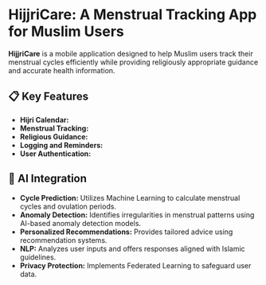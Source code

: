 # HijjriCare: A Menstrual Tracking App for Muslim Users  
**HijjriCare** is a mobile application designed to help Muslim users track their menstrual cycles efficiently while providing religiously appropriate guidance and accurate health information.  

## 📋 Key Features  
- **Hijri Calendar:**   
- **Menstrual Tracking:** 
- **Religious Guidance:**  
- **Logging and Reminders:** 
- **User Authentication:** 
## 🧠 AI Integration  
- **Cycle Prediction:** Utilizes Machine Learning to calculate menstrual cycles and ovulation periods.  
- **Anomaly Detection:** Identifies irregularities in menstrual patterns using AI-based anomaly detection models.  
- **Personalized Recommendations:** Provides tailored advice using recommendation systems.  
- **NLP:** Analyzes user inputs and offers responses aligned with Islamic guidelines.  
- **Privacy Protection:** Implements Federated Learning to safeguard user data.  



